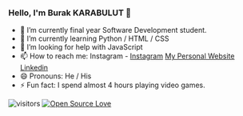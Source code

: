 ### Hello, I'm Burak KARABULUT 👋

- 🔭 I’m currently final year Software Development student.
- 🌱 I’m currently learning Python / HTML / CSS
- 🤔 I’m looking for help with JavaScript
- 📫 How to reach me: Instagram - [Instagram](https://www.instagram.com/burakcimbisakinles/)     [My Personal Website](http://burakkarabulut.me/Portfolio.html)      [Linkedin](https://www.linkedin.com/in/naciburakkarabulut/)
- 😄 Pronouns: He / His
- ⚡ Fun fact: I spend almost 4 hours playing video games.

![visitors](https://visitor-badge.laobi.icu/badge?page_id=chees08) [![Open Source Love](https://badges.frapsoft.com/os/v1/open-source.svg?v=102)](https://github.com/ellerbrock/open-source-badge/)
